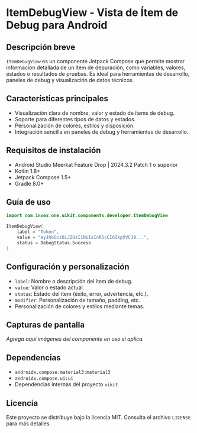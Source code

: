 # ItemDebugView - Vista de Ítem de Debug para Android

## Descripción breve
`ItemDebugView` es un componente Jetpack Compose que permite mostrar información detallada de un ítem de depuración, como variables, valores, estados o resultados de pruebas. Es ideal para herramientas de desarrollo, paneles de debug y visualización de datos técnicos.

## Características principales
- Visualización clara de nombre, valor y estado de ítems de debug.
- Soporte para diferentes tipos de datos y estados.
- Personalización de colores, estilos y disposición.
- Integración sencilla en paneles de debug y herramientas de desarrollo.

## Requisitos de instalación
- Android Studio Meerkat Feature Drop | 2024.3.2 Patch 1 o superior
- Kotlin 1.8+
- Jetpack Compose 1.5+
- Gradle 8.0+

## Guía de uso
```kotlin
import com.invex.one.uikit.components.developer.ItemDebugView

ItemDebugView(
    label = "Token",
    value = "eyJhbGciOiJIUzI1NiIsInR5cCI6IkpXVCJ9...",
    status = DebugStatus.Success
)
```

## Configuración y personalización
- `label`: Nombre o descripción del ítem de debug.
- `value`: Valor o estado actual.
- `status`: Estado del ítem (éxito, error, advertencia, etc.).
- `modifier`: Personalización de tamaño, padding, etc.
- Personalización de colores y estilos mediante temas.

## Capturas de pantalla
_Agrega aquí imágenes del componente en uso si aplica._

## Dependencias
- `androidx.compose.material3:material3`
- `androidx.compose.ui:ui`
- Dependencias internas del proyecto `uikit`

## Licencia
Este proyecto se distribuye bajo la licencia MIT. Consulta el archivo `LICENSE` para más detalles.

